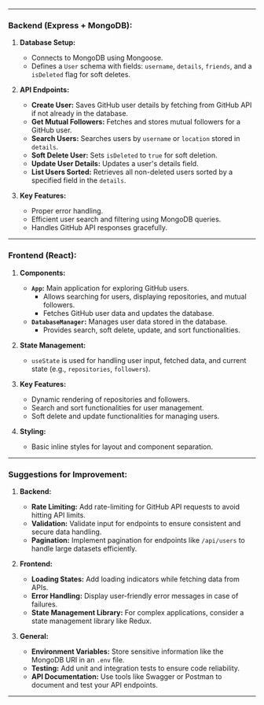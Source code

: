 


---

### **Backend (Express + MongoDB):**

1. **Database Setup:**
   - Connects to MongoDB using Mongoose.
   - Defines a `User` schema with fields: `username`, `details`, `friends`, and a `isDeleted` flag for soft deletes.

2. **API Endpoints:**
   - **Create User:** Saves GitHub user details by fetching from GitHub API if not already in the database.
   - **Get Mutual Followers:** Fetches and stores mutual followers for a GitHub user.
   - **Search Users:** Searches users by `username` or `location` stored in `details`.
   - **Soft Delete User:** Sets `isDeleted` to `true` for soft deletion.
   - **Update User Details:** Updates a user's details field.
   - **List Users Sorted:** Retrieves all non-deleted users sorted by a specified field in the `details`.

3. **Key Features:**
   - Proper error handling.
   - Efficient user search and filtering using MongoDB queries.
   - Handles GitHub API responses gracefully.

---

### **Frontend (React):**

1. **Components:**
   - **`App`:** Main application for exploring GitHub users.
     - Allows searching for users, displaying repositories, and mutual followers.
     - Fetches GitHub user data and updates the database.
   - **`DatabaseManager`:** Manages user data stored in the database.
     - Provides search, soft delete, update, and sort functionalities.

2. **State Management:**
   - `useState` is used for handling user input, fetched data, and current state (e.g., `repositories`, `followers`).

3. **Key Features:**
   - Dynamic rendering of repositories and followers.
   - Search and sort functionalities for user management.
   - Soft delete and update functionalities for managing users.

4. **Styling:**
   - Basic inline styles for layout and component separation.

---

### **Suggestions for Improvement:**

1. **Backend:**
   - **Rate Limiting:** Add rate-limiting for GitHub API requests to avoid hitting API limits.
   - **Validation:** Validate input for endpoints to ensure consistent and secure data handling.
   - **Pagination:** Implement pagination for endpoints like `/api/users` to handle large datasets efficiently.

2. **Frontend:**
   - **Loading States:** Add loading indicators while fetching data from APIs.
   - **Error Handling:** Display user-friendly error messages in case of failures.
   - **State Management Library:** For complex applications, consider a state management library like Redux.

3. **General:**
   - **Environment Variables:** Store sensitive information like the MongoDB URI in an `.env` file.
   - **Testing:** Add unit and integration tests to ensure code reliability.
   - **API Documentation:** Use tools like Swagger or Postman to document and test your API endpoints.

---
